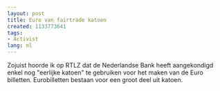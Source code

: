 ```yaml
---
layout: post
title: Euro van fairtrade katoen
created: 1133773641
tags:
- Activist
lang: nl
---
```

Zojuist hoorde ik op RTLZ dat de Nederlandse Bank heeft aangekondigd enkel nog "eerlijke katoen" te gebruiken voor het maken van de Euro billetten. Eurobilletten bestaan voor een groot deel uit katoen.
